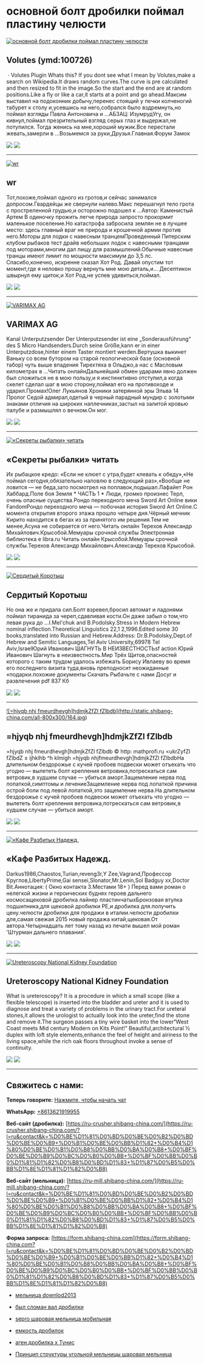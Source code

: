 # основной болт дробилки поймал пластину челюсти

<a href="https://swt.shibang-china.com/?l=ru&img&k=%D0%BE%D1%81%D0%BD%D0%BE%D0%B2%D0%BD%D0%BE%D0%B9+%D0%B1%D0%BE%D0%BB%D1%82+%D0%B4%D1%80%D0%BE%D0%B1%D0%B8%D0%BB%D0%BA%D0%B8+%D0%BF%D0%BE%D0%B9%D0%BC%D0%B0%D0%BB+%D0%BF%D0%BB%D0%B0%D1%81%D1%82%D0%B8%D0%BD%D1%83+%D1%87%D0%B5%D0%BB%D1%8E%D1%81%D1%82%D0%B8" target="_blank">![основной болт дробилки поймал пластину челюсти](http://static.shibang-china.com/all-800x300/994.jpg)</a>

## Volutes (ymd:100726)
&nbsp;&#0183;&#32;Volutes Plugin Whats this? If you dont see what I mean by Volutes,make a search on Wikipedia.It draws random curves.The curve is pre calculated and then resized to fit in the image.So the start and the end are at random positions.Like a fly or like a car,it starts at a point and go ahead.Максим выставил на подоконник добычу,перенес стоящий у печки колченогий табурет к столу и,усевшись на него,собрался было вздремнуть,но поймал взгляды Павла Антоновича и …АБЗАЦ: ИзумрудУгу, он кивнул,поймал презрительный взгляд серых глаз и выдержал,не потупился. Тогда женись на мне,хороший мужик.Все перестали жевать,замерли в …Возьмемся за руки,Друзья.Главная.Форум Замок


<a href="https://whatsapp.shibangsoft.com/WhatsApp.php" target="_blank" title="WhatsApp">![](http://static.shibang-china.com/icon/whatsapp.png)</a> <a href="https://swt.shibang-china.com/?l=ru&icon&k=%D0%BE%D1%81%D0%BD%D0%BE%D0%B2%D0%BD%D0%BE%D0%B9+%D0%B1%D0%BE%D0%BB%D1%82+%D0%B4%D1%80%D0%BE%D0%B1%D0%B8%D0%BB%D0%BA%D0%B8+%D0%BF%D0%BE%D0%B9%D0%BC%D0%B0%D0%BB+%D0%BF%D0%BB%D0%B0%D1%81%D1%82%D0%B8%D0%BD%D1%83+%D1%87%D0%B5%D0%BB%D1%8E%D1%81%D1%82%D0%B8" target="_blank">![](http://static.shibang-china.com/icon/chat-ru.png)</a>

---

<a href="https://swt.shibang-china.com/?l=ru&img&k=%D0%BE%D1%81%D0%BD%D0%BE%D0%B2%D0%BD%D0%BE%D0%B9+%D0%B1%D0%BE%D0%BB%D1%82+%D0%B4%D1%80%D0%BE%D0%B1%D0%B8%D0%BB%D0%BA%D0%B8+%D0%BF%D0%BE%D0%B9%D0%BC%D0%B0%D0%BB+%D0%BF%D0%BB%D0%B0%D1%81%D1%82%D0%B8%D0%BD%D1%83+%D1%87%D0%B5%D0%BB%D1%8E%D1%81%D1%82%D0%B8" target="_blank">![wr](http://static.shibang-china.com/all-800x300/1194.jpg)</a>

## wr
Тот,похоже,поймал одного из гротов,и сейчас занимался допросом.Гвардейцы же свернули налево.Макс перешагнул тело грота с простреленной грудью,и осторожно подошел к …Автор: Каменистый Артем В одиночку прожить легче природа запросто прокормит маленькое поселение.Но катастрофа забросила землян не в лучшее место: здесь главный враг не природа и крошечной армии против него.Моторы для лодки с навесным транцемПроведенный Питерским клубом рыбаков тест драйв небольших лодок с навесными транцами под моторами,многим дал пищу для размышлений.Обычные навесные транцы имеют лимит по мощности максимум до 3,5 лс. Спасибо,конечно, искренне сказал Хот Род. Давай опустим тот момент,где я неловко прошу вернуть мне мою деталь,и… Десептикон швырнул ему щиток,и Хот Род,не успев удивиться,поймал.


<a href="https://whatsapp.shibangsoft.com/WhatsApp.php" target="_blank" title="WhatsApp">![](http://static.shibang-china.com/icon/whatsapp.png)</a> <a href="https://swt.shibang-china.com/?l=ru&icon&k=%D0%BE%D1%81%D0%BD%D0%BE%D0%B2%D0%BD%D0%BE%D0%B9+%D0%B1%D0%BE%D0%BB%D1%82+%D0%B4%D1%80%D0%BE%D0%B1%D0%B8%D0%BB%D0%BA%D0%B8+%D0%BF%D0%BE%D0%B9%D0%BC%D0%B0%D0%BB+%D0%BF%D0%BB%D0%B0%D1%81%D1%82%D0%B8%D0%BD%D1%83+%D1%87%D0%B5%D0%BB%D1%8E%D1%81%D1%82%D0%B8" target="_blank">![](http://static.shibang-china.com/icon/chat-ru.png)</a>

---

<a href="https://swt.shibang-china.com/?l=ru&img&k=%D0%BE%D1%81%D0%BD%D0%BE%D0%B2%D0%BD%D0%BE%D0%B9+%D0%B1%D0%BE%D0%BB%D1%82+%D0%B4%D1%80%D0%BE%D0%B1%D0%B8%D0%BB%D0%BA%D0%B8+%D0%BF%D0%BE%D0%B9%D0%BC%D0%B0%D0%BB+%D0%BF%D0%BB%D0%B0%D1%81%D1%82%D0%B8%D0%BD%D1%83+%D1%87%D0%B5%D0%BB%D1%8E%D1%81%D1%82%D0%B8" target="_blank">![VARIMAX AG](http://static.shibang-china.com/all-800x300/1384.jpg)</a>

## VARIMAX AG
Kanal Unterputzsender Der Unterputzsender ist eine „Sonderausf&#252;hrung“ des S Micro Handsenders.Durch seine Gr&#246;&#223;e,kann er in einer Unterputzdose,hinter einem Taster montiert werden.Вертушка выкинет Ваньку со всем бутором на старой геологической базе (основной табор) чуть выше впадения Тирехтяха в Ольджо,а нас с Масловым километрах в …Читать онлайнДальнейший обмен ударами явно должен был сложиться не в мою пользу,и я инстинктивно отступил,а когда скелет сделал шаг в мою сторону,поймал его на противоходе и ударил.Промах!Олег Лукьянов Хроники затерянной эры Эльва 14 Пролог Седой адмирал,одетый в черный парадный мундир с золотыми знаками отличия на широких наплечниках,застыл на залитой кровью палубе и размышлял о вечном.Он мог.


<a href="https://whatsapp.shibangsoft.com/WhatsApp.php" target="_blank" title="WhatsApp">![](http://static.shibang-china.com/icon/whatsapp.png)</a> <a href="https://swt.shibang-china.com/?l=ru&icon&k=%D0%BE%D1%81%D0%BD%D0%BE%D0%B2%D0%BD%D0%BE%D0%B9+%D0%B1%D0%BE%D0%BB%D1%82+%D0%B4%D1%80%D0%BE%D0%B1%D0%B8%D0%BB%D0%BA%D0%B8+%D0%BF%D0%BE%D0%B9%D0%BC%D0%B0%D0%BB+%D0%BF%D0%BB%D0%B0%D1%81%D1%82%D0%B8%D0%BD%D1%83+%D1%87%D0%B5%D0%BB%D1%8E%D1%81%D1%82%D0%B8" target="_blank">![](http://static.shibang-china.com/icon/chat-ru.png)</a>

---

<a href="https://swt.shibang-china.com/?l=ru&img&k=%D0%BE%D1%81%D0%BD%D0%BE%D0%B2%D0%BD%D0%BE%D0%B9+%D0%B1%D0%BE%D0%BB%D1%82+%D0%B4%D1%80%D0%BE%D0%B1%D0%B8%D0%BB%D0%BA%D0%B8+%D0%BF%D0%BE%D0%B9%D0%BC%D0%B0%D0%BB+%D0%BF%D0%BB%D0%B0%D1%81%D1%82%D0%B8%D0%BD%D1%83+%D1%87%D0%B5%D0%BB%D1%8E%D1%81%D1%82%D0%B8" target="_blank">![&#171;Секреты рыбалки&#187; читать](http://static.shibang-china.com/all-800x300/214.jpg)</a>

## &#171;Секреты рыбалки&#187; читать
Их рыбацкое кредо: &#171;Если не клюет с утра,будет клевать к обеду&#187;,&#171;Не поймал сегодня,обязательно наловлю в следующий раз&#187;,&#171;Вообще не ловится — не беда,зато посмотрел на поплавок,подышал.Лафайет Рон Хаббард.Поле боя Земля * ЧАСТЬ 1 * Люди, громко произнес Терл, очень опасные существа.Рондо переходного меча Sword Art Online вики FandomРондо переходного меча — побочная история Sword Art Online.С момента открытия второго этажа прошло четыре дня.Чёрный мечник Кирито находится в бегах из за принятого им решения.Тем не менее,Асуна не собирается от него.Читать онлайн Терехов Александр Михайлович.Крысобой.Мемуары срочной службы Электронная библиотека e libra.ru Читать онлайн Крысобой.Мемуары срочной службы.Терехов Александр Михайлович.Александр Терехов Крысобой.


<a href="https://whatsapp.shibangsoft.com/WhatsApp.php" target="_blank" title="WhatsApp">![](http://static.shibang-china.com/icon/whatsapp.png)</a> <a href="https://swt.shibang-china.com/?l=ru&icon&k=%D0%BE%D1%81%D0%BD%D0%BE%D0%B2%D0%BD%D0%BE%D0%B9+%D0%B1%D0%BE%D0%BB%D1%82+%D0%B4%D1%80%D0%BE%D0%B1%D0%B8%D0%BB%D0%BA%D0%B8+%D0%BF%D0%BE%D0%B9%D0%BC%D0%B0%D0%BB+%D0%BF%D0%BB%D0%B0%D1%81%D1%82%D0%B8%D0%BD%D1%83+%D1%87%D0%B5%D0%BB%D1%8E%D1%81%D1%82%D0%B8" target="_blank">![](http://static.shibang-china.com/icon/chat-ru.png)</a>

---

<a href="https://swt.shibang-china.com/?l=ru&img&k=%D0%BE%D1%81%D0%BD%D0%BE%D0%B2%D0%BD%D0%BE%D0%B9+%D0%B1%D0%BE%D0%BB%D1%82+%D0%B4%D1%80%D0%BE%D0%B1%D0%B8%D0%BB%D0%BA%D0%B8+%D0%BF%D0%BE%D0%B9%D0%BC%D0%B0%D0%BB+%D0%BF%D0%BB%D0%B0%D1%81%D1%82%D0%B8%D0%BD%D1%83+%D1%87%D0%B5%D0%BB%D1%8E%D1%81%D1%82%D0%B8" target="_blank">![Сердитый Коротыш](http://static.shibang-china.com/all-800x300/306.jpg)</a>

## Сердитый Коротыш
Но она же и придала сил.Болт взревел,бросил автомат и ладонями поймал тиранида за череп,сдавливая кости.Он даже забыл о том,что левая рука до …I.Mel'chuk and B.Podolsky.Stress in Modern Hebrew nominal inflection.Theoretical Linguistics 22,1 2,1996.Edited some 30 books,translated into Russian and Hebrew.Address: Dr.B.Podolsky,Dept.of Hebrew and Semitic Languages,Tel Aviv University,69978 Tel Aviv,IsraelЮрий Иванович ШАГНУТЬ В НЕИЗВЕСТНОСТЬsf action Юрий Иванович Шагнуть в неизвестность.Мир Трёх Щитов,опасностей которого с таким трудом удалось избежать Борису Ивлаеву во время его последнего визита туда,вновь преподносит неожиданные &#171;подарки.похожие документы Скачать Рыбачьте с нами Досуг и развлечения pdf 837 Кб


<a href="https://whatsapp.shibangsoft.com/WhatsApp.php" target="_blank" title="WhatsApp">![](http://static.shibang-china.com/icon/whatsapp.png)</a> <a href="https://swt.shibang-china.com/?l=ru&icon&k=%D0%BE%D1%81%D0%BD%D0%BE%D0%B2%D0%BD%D0%BE%D0%B9+%D0%B1%D0%BE%D0%BB%D1%82+%D0%B4%D1%80%D0%BE%D0%B1%D0%B8%D0%BB%D0%BA%D0%B8+%D0%BF%D0%BE%D0%B9%D0%BC%D0%B0%D0%BB+%D0%BF%D0%BB%D0%B0%D1%81%D1%82%D0%B8%D0%BD%D1%83+%D1%87%D0%B5%D0%BB%D1%8E%D1%81%D1%82%D0%B8" target="_blank">![](http://static.shibang-china.com/icon/chat-ru.png)</a>

---

<a href="https://swt.shibang-china.com/?l=ru&img&k=%D0%BE%D1%81%D0%BD%D0%BE%D0%B2%D0%BD%D0%BE%D0%B9+%D0%B1%D0%BE%D0%BB%D1%82+%D0%B4%D1%80%D0%BE%D0%B1%D0%B8%D0%BB%D0%BA%D0%B8+%D0%BF%D0%BE%D0%B9%D0%BC%D0%B0%D0%BB+%D0%BF%D0%BB%D0%B0%D1%81%D1%82%D0%B8%D0%BD%D1%83+%D1%87%D0%B5%D0%BB%D1%8E%D1%81%D1%82%D0%B8" target="_blank">![=hjyqb nhj fmeurdhevgh]hdmjkZfZl fZlbdb](http://static.shibang-china.com/all-800x300/164.jpg)</a>

## =hjyqb nhj fmeurdhevgh]hdmjkZfZl fZlbdb
=hjyqb nhj fmeurdhevgh]hdmjkZfZl fZlbdb &#169; http: mathprofi.ru &lt;ukrZyfZl fZlbdZ &#177; ijhklhb ^h klmigh =hjyqb nhjfmeurdhevgh]hdmjkZfZl fZlbdbНа длительном бездорожье с кучей пробоев подвески может отъехать что угодно — вылететь болт крепления ветровика,потрескаться сам ветровик,в худшем случае — убиться аморт.Защемление нерва под лопаткой,симптомы и лечениеЗащемление нерва под лопаткой причина острой боли под левой лопаткой,это защемление нерва.На длительном бездорожье с кучей пробоев подвески может отъехать что угодно — вылететь болт крепления ветровика,потрескаться сам ветровик,в худшем случае — убиться аморт.


<a href="https://whatsapp.shibangsoft.com/WhatsApp.php" target="_blank" title="WhatsApp">![](http://static.shibang-china.com/icon/whatsapp.png)</a> <a href="https://swt.shibang-china.com/?l=ru&icon&k=%D0%BE%D1%81%D0%BD%D0%BE%D0%B2%D0%BD%D0%BE%D0%B9+%D0%B1%D0%BE%D0%BB%D1%82+%D0%B4%D1%80%D0%BE%D0%B1%D0%B8%D0%BB%D0%BA%D0%B8+%D0%BF%D0%BE%D0%B9%D0%BC%D0%B0%D0%BB+%D0%BF%D0%BB%D0%B0%D1%81%D1%82%D0%B8%D0%BD%D1%83+%D1%87%D0%B5%D0%BB%D1%8E%D1%81%D1%82%D0%B8" target="_blank">![](http://static.shibang-china.com/icon/chat-ru.png)</a>

---

<a href="https://swt.shibang-china.com/?l=ru&img&k=%D0%BE%D1%81%D0%BD%D0%BE%D0%B2%D0%BD%D0%BE%D0%B9+%D0%B1%D0%BE%D0%BB%D1%82+%D0%B4%D1%80%D0%BE%D0%B1%D0%B8%D0%BB%D0%BA%D0%B8+%D0%BF%D0%BE%D0%B9%D0%BC%D0%B0%D0%BB+%D0%BF%D0%BB%D0%B0%D1%81%D1%82%D0%B8%D0%BD%D1%83+%D1%87%D0%B5%D0%BB%D1%8E%D1%81%D1%82%D0%B8" target="_blank">![&#171;Кафе Разбитых Надежд.](http://static.shibang-china.com/all-800x300/1279.jpg)</a>

## &#171;Кафе Разбитых Надежд.
Darkus1986,Chaostos,Turian,reveng3r,Y Zee,Vagrand,Профессор Круглов,LibertyPrime,Gai sensei,Slonator,Mr.Lenin,Sol Badguy xx,Doctor Bit.Аннотация: ( Окно контакта 3.Местами 18+ ) Перед вами роман о нелегкой жизни и героических буднях героев дальнего космосащековой дробилка лайнер пластинчатыхБронзовая втулка подшипника,для щековой дробилки РЕ,и дробилка для.получить цену.челюсти дробилки для продажи в италии.челюсти дробилки для,самая свежая 2015 новый продажа китай,щековая.От автора.Четырнадцать лет тому назад из печати вышел мой роман 'Штурман дальнего плавания'.


<a href="https://whatsapp.shibangsoft.com/WhatsApp.php" target="_blank" title="WhatsApp">![](http://static.shibang-china.com/icon/whatsapp.png)</a> <a href="https://swt.shibang-china.com/?l=ru&icon&k=%D0%BE%D1%81%D0%BD%D0%BE%D0%B2%D0%BD%D0%BE%D0%B9+%D0%B1%D0%BE%D0%BB%D1%82+%D0%B4%D1%80%D0%BE%D0%B1%D0%B8%D0%BB%D0%BA%D0%B8+%D0%BF%D0%BE%D0%B9%D0%BC%D0%B0%D0%BB+%D0%BF%D0%BB%D0%B0%D1%81%D1%82%D0%B8%D0%BD%D1%83+%D1%87%D0%B5%D0%BB%D1%8E%D1%81%D1%82%D0%B8" target="_blank">![](http://static.shibang-china.com/icon/chat-ru.png)</a>

---

<a href="https://swt.shibang-china.com/?l=ru&img&k=%D0%BE%D1%81%D0%BD%D0%BE%D0%B2%D0%BD%D0%BE%D0%B9+%D0%B1%D0%BE%D0%BB%D1%82+%D0%B4%D1%80%D0%BE%D0%B1%D0%B8%D0%BB%D0%BA%D0%B8+%D0%BF%D0%BE%D0%B9%D0%BC%D0%B0%D0%BB+%D0%BF%D0%BB%D0%B0%D1%81%D1%82%D0%B8%D0%BD%D1%83+%D1%87%D0%B5%D0%BB%D1%8E%D1%81%D1%82%D0%B8" target="_blank">![Ureteroscopy National Kidney Foundation](http://static.shibang-china.com/all-800x300/659.jpg)</a>

## Ureteroscopy National Kidney Foundation
What is ureteroscopy? It is a procedure in which a small scope (like a flexible telescope) is inserted into the bladder and ureter and it is used to diagnose and treat a variety of problems in the urinary tract.For ureteral stones,it allows the urologist to actually look into the ureter,find the stone and remove it.The surgeon passes a tiny wire basket into the lower“West Coast meets Mid century Modern on Kits Point!” Beautiful,architectural &#189; duplex with loft style elements,enhance the feel of height and airiness to the living space,while the rich oak floors throughout invoke a sense of continuity.

<a href="https://whatsapp.shibangsoft.com/WhatsApp.php" target="_blank" title="WhatsApp">![](http://static.shibang-china.com/icon/whatsapp.png)</a> <a href="https://swt.shibang-china.com/?l=ru&icon&k=%D0%BE%D1%81%D0%BD%D0%BE%D0%B2%D0%BD%D0%BE%D0%B9+%D0%B1%D0%BE%D0%BB%D1%82+%D0%B4%D1%80%D0%BE%D0%B1%D0%B8%D0%BB%D0%BA%D0%B8+%D0%BF%D0%BE%D0%B9%D0%BC%D0%B0%D0%BB+%D0%BF%D0%BB%D0%B0%D1%81%D1%82%D0%B8%D0%BD%D1%83+%D1%87%D0%B5%D0%BB%D1%8E%D1%81%D1%82%D0%B8" target="_blank">![](http://static.shibang-china.com/icon/chat-ru.png)</a>

---
## Свяжитесь с нами:

**Теперь говорите:** [Нажмите, чтобы начать чат](https://swt.shibang-china.com?l=ru&contact&k=%D0%BE%D1%81%D0%BD%D0%BE%D0%B2%D0%BD%D0%BE%D0%B9+%D0%B1%D0%BE%D0%BB%D1%82+%D0%B4%D1%80%D0%BE%D0%B1%D0%B8%D0%BB%D0%BA%D0%B8+%D0%BF%D0%BE%D0%B9%D0%BC%D0%B0%D0%BB+%D0%BF%D0%BB%D0%B0%D1%81%D1%82%D0%B8%D0%BD%D1%83+%D1%87%D0%B5%D0%BB%D1%8E%D1%81%D1%82%D0%B8)

**WhatsApp:**  [+8613621919955](https://whatsapp.shibangsoft.com/WhatsApp.php)

**Веб-сайт (дробилка):** [https://ru-crusher.shibang-china.com/](https://ru-crusher.shibang-china.com/?l=ru&contact&k=%D0%BE%D1%81%D0%BD%D0%BE%D0%B2%D0%BD%D0%BE%D0%B9+%D0%B1%D0%BE%D0%BB%D1%82+%D0%B4%D1%80%D0%BE%D0%B1%D0%B8%D0%BB%D0%BA%D0%B8+%D0%BF%D0%BE%D0%B9%D0%BC%D0%B0%D0%BB+%D0%BF%D0%BB%D0%B0%D1%81%D1%82%D0%B8%D0%BD%D1%83+%D1%87%D0%B5%D0%BB%D1%8E%D1%81%D1%82%D0%B8)

**Веб-сайт (мельница):** [https://ru-mill.shibang-china.com/](https://ru-mill.shibang-china.com/?l=ru&contact&k=%D0%BE%D1%81%D0%BD%D0%BE%D0%B2%D0%BD%D0%BE%D0%B9+%D0%B1%D0%BE%D0%BB%D1%82+%D0%B4%D1%80%D0%BE%D0%B1%D0%B8%D0%BB%D0%BA%D0%B8+%D0%BF%D0%BE%D0%B9%D0%BC%D0%B0%D0%BB+%D0%BF%D0%BB%D0%B0%D1%81%D1%82%D0%B8%D0%BD%D1%83+%D1%87%D0%B5%D0%BB%D1%8E%D1%81%D1%82%D0%B8)

**Форма запроса:** [https://form.shibang-china.com](https://form.shibang-china.com?l=ru&contact&k=%D0%BE%D1%81%D0%BD%D0%BE%D0%B2%D0%BD%D0%BE%D0%B9+%D0%B1%D0%BE%D0%BB%D1%82+%D0%B4%D1%80%D0%BE%D0%B1%D0%B8%D0%BB%D0%BA%D0%B8+%D0%BF%D0%BE%D0%B9%D0%BC%D0%B0%D0%BB+%D0%BF%D0%BB%D0%B0%D1%81%D1%82%D0%B8%D0%BD%D1%83+%D1%87%D0%B5%D0%BB%D1%8E%D1%81%D1%82%D0%B8)

* [мельница downlod2013](../134/%D0%BC%D0%B5%D0%BB%D1%8C%D0%BD%D0%B8%D1%86%D0%B0%20downlod2013.md)

* [был сломан вал дробилки](../133/%D0%B1%D1%8B%D0%BB%20%D1%81%D0%BB%D0%BE%D0%BC%D0%B0%D0%BD%20%D0%B2%D0%B0%D0%BB%20%D0%B4%D1%80%D0%BE%D0%B1%D0%B8%D0%BB%D0%BA%D0%B8.md)

* [sepro шаровая мельница мобильная](../131/sepro%20%D1%88%D0%B0%D1%80%D0%BE%D0%B2%D0%B0%D1%8F%20%D0%BC%D0%B5%D0%BB%D1%8C%D0%BD%D0%B8%D1%86%D0%B0%20%D0%BC%D0%BE%D0%B1%D0%B8%D0%BB%D1%8C%D0%BD%D0%B0%D1%8F.md)

* [емкость дробилок](../135/%D0%B5%D0%BC%D0%BA%D0%BE%D1%81%D1%82%D1%8C%20%D0%B4%D1%80%D0%BE%D0%B1%D0%B8%D0%BB%D0%BE%D0%BA.md)

* [аген дробилка х Тунис](../135/%D0%B0%D0%B3%D0%B5%D0%BD%20%D0%B4%D1%80%D0%BE%D0%B1%D0%B8%D0%BB%D0%BA%D0%B0%20%D1%85%20%D0%A2%D1%83%D0%BD%D0%B8%D1%81.md)

* [Принцип структуры угольной мельницы шаровая мельница](../134/%D0%9F%D1%80%D0%B8%D0%BD%D1%86%D0%B8%D0%BF%20%D1%81%D1%82%D1%80%D1%83%D0%BA%D1%82%D1%83%D1%80%D1%8B%20%D1%83%D0%B3%D0%BE%D0%BB%D1%8C%D0%BD%D0%BE%D0%B9%20%D0%BC%D0%B5%D0%BB%D1%8C%D0%BD%D0%B8%D1%86%D1%8B%20%D1%88%D0%B0%D1%80%D0%BE%D0%B2%D0%B0%D1%8F%20%D0%BC%D0%B5%D0%BB%D1%8C%D0%BD%D0%B8%D1%86%D0%B0.md)